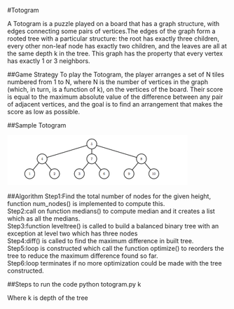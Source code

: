 #Totogram  

A Totogram is a puzzle played on a board that has a graph structure, with edges connecting some pairs
of vertices.The edges of the graph form a rooted tree with a particular structure: the root has exactly three children, every other non-leaf node has exactly two children, and the leaves are all at the same depth k in the tree. This graph has the property that every vertex has exactly 1 or 3 neighbors. 

##Game Strategy
To play the Totogram, the player arranges a set of N tiles numbered from 1 to N, where N is the number of vertices in the graph (which, in turn, is a function of k), on the vertices of the board. Their score is equal to the maximum absolute value of the difference between any pair of adjacent vertices, and the goal is to find an arrangement that makes the score as low as possible.

##Sample Totogram

![alt tag](https://github.com/Nethracs/totogram/blob/master/totogram.png)

##Algorithm
 Step1:Find the total number of nodes for the given height, function num_nodes() is implemented to compute this.  
 Step2:call on function medians() to compute median and it creates a list which as all the medians.  
 Step3:function leveltree() is called to build a balanced binary tree with an exception at level two which has three nodes  
 Step4:diff() is called to find the maximum difference in built tree.  
 Step5:loop is constructed which call the function optimize() to reorders the tree to reduce the maximum difference found so far.  
 Step6:loop terminates if no more optimization could be made with the tree constructed.  
 
##Steps to run the code
 python totogram.py k
 
 Where k is depth of the tree







